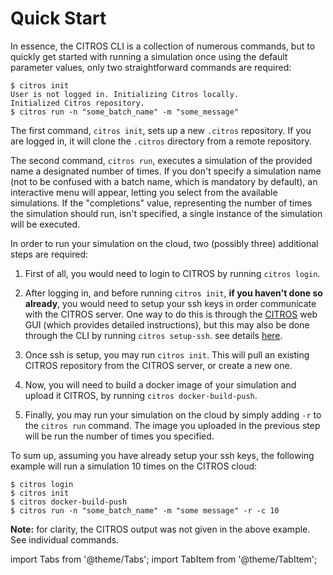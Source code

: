 # Quick Start

<Tabs>

<TabItem value="Locally" label="Run Locally">

In essence, the CITROS CLI is a collection of numerous commands, but to quickly get started with running a simulation once using the default parameter values, only two straightforward commands are required:

    $ citros init
    User is not logged in. Initializing Citros locally.
    Initialized Citros repository.
    $ citros run -n "some_batch_name" -m "some_message"

The first command, `citros init`, sets up a new `.citros` repository. If you are logged in, it will clone the `.citros` directory from a remote repository.

The second command, `citros run`, executes a simulation of the provided name a designated number of times. If you don't specify a simulation name (not to be confused with a batch name, which is mandatory by default), an interactive menu will appear, letting you select from the available simulations. If the "completions" value, representing the number of times the simulation should run, isn't specified, a single instance of the simulation will be executed.

</TabItem>

<TabItem value="Remotely" label="Run Remotely">

In order to run your simulation on the cloud, two (possibly three) additional steps are required:

1. First of all, you would need to login to CITROS by running `citros login`. 
2. After logging in, and before running `citros init`, **if you haven't done so already**, you would need to setup your ssh keys in order communicate with the CITROS server. One way to do this is through the [CITROS](https://citros.io) web GUI (which provides detailed instructions), but this may also be done through the CLI by running `citros setup-ssh`. see details [here](../docs/cli_commands.md#command-setup-ssh).

3. Once ssh is setup, you may run `citros init`. This will pull an existing CITROS repository from the CITROS server, or create a new one.

4. Now, you will need to build a docker image of your simulation and upload it CITROS, by running `citros docker-build-push`.

5. Finally, you may run your simulation on the cloud by simply adding `-r` to the `citros run` command. The image you uploaded in the previous step will be run the number of times you specified.

To sum up, assuming you have already setup your ssh keys, the following example will run a simulation 10 times on the CITROS cloud:

    $ citros login
    $ citros init
    $ citros docker-build-push
    $ citros run -n "some_batch_name" -m "some message" -r -c 10

**Note:** for clarity, the CITROS output was not given in the above example. See individual commands.

</TabItem>
</Tabs>



import Tabs from '@theme/Tabs';
import TabItem from '@theme/TabItem';
